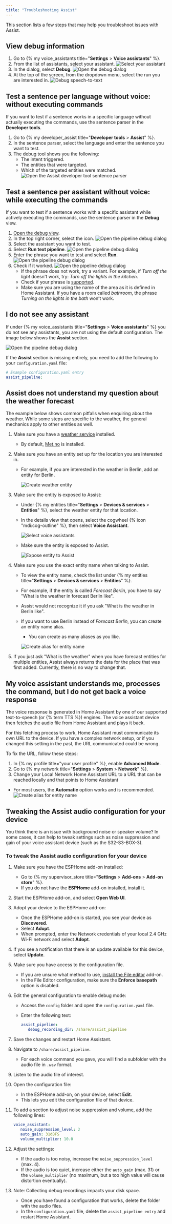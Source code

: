 ```yaml
---
title: "Troubleshooting Assist"
---
```


This section lists a few steps that may help you troubleshoot issues with Assist. 

## View debug information

1. Go to {% my voice_assistants title="**Settings** > **Voice assistants**" %}.
2. From the list of assistants, select your assistant.
   ![Select your assistant](/images/assist/assistant-select.png)
3. In the dialog, select **Debug**.
![Open the debug dialog](/images/assist/assistant-debug-03.png)
4. At the top of the screen, from the dropdown menu, select the run you are interested in.
![Debug speech-to-text](/images/assist/assistant-debug-02.png)

## Test a sentence per language without voice: without executing commands

If you want to test if a sentence works in a specific language without actually executing the commands, use the sentence parser in the **Developer tools**.

1. Go to  {% my developer_assist title="**Developer tools** > **Assist**" %}.
2. In the sentence parser, select the language and enter the sentence you want to test.
3. The debug tool shows you the following:
   - The intent triggered.
   - The entities that were targeted.
   - Which of the targeted entities were matched.
![Open the Assist developer tool sentence parser](/images/assist/assistant-debug-06.png)

## Test a sentence per assistant without voice: while executing the commands

If you want to test if a sentence works with a specific assistant while actively executing the commands, use the sentence parser in the **Debug** view.

1. [Open the debug view](#view-debug-information).
2. In the top right corner, select the icon.
![Open the pipeline debug dialog](/images/assist/assistant-debug-04.png)
3. Select the assistant you want to test.
4. Select **Run text pipeline**.
![Open the pipeline debug dialog](/images/assist/assistant-debug-pipeline-01.png)
5. Enter the phrase you want to test and select **Run**.
![Open the pipeline debug dialog](/images/assist/assistant-debug-pipeline-02.png)
6. Check if it worked.
![Open the pipeline debug dialog](/images/assist/assistant-debug-pipeline-03.png)
   - If the phrase does not work, try a variant. For example, if *Turn off the light* doesn't work, try: *Turn off the lights in the kitchen*.
   - Check if your phrase is [supported](/voice_control/builtin_sentences/).
   - Make sure you are using the name of the area as it is defined in Home Assistant. If you have a room called *bathroom*, the phrase *Turning on the lights in the bath* won’t work.

## I do not see any assistant

If under {% my voice_assistants title="**Settings** > **Voice assistants**" %} you do not see any assistants, you are not using the default configuration. The image below shows the **Assist** section.

![Open the pipeline debug dialog](/images/assist/assist-assistants-page.png)

If the **Assist** section is missing entirely, you need to add the following to your `configuration.yaml` file:

   ```yaml
   # Example configuration.yaml entry
   assist_pipeline:
   ```

## Assist does not understand my question about the weather forecast

The example below shows common pitfalls when enquiring about the weather. While some steps are specific to the weather, the general mechanics apply to other entities as well.

1. Make sure you have a [weather service](/integrations/#weather) installed.
   - By default, [Met.no](/integrations/met/) is installed.
2. Make sure you have an entity set up for the location you are interested in.
   - For example, if you are interested in the weather in Berlin, add an entity for Berlin.
  
     ![Create weather entity](/images/assist/metno_weather_entity.png)
3. Make sure the entity is exposed to Assist:
   - Under {% my entities title="**Settings** > **Devices & services** > **Entities**" %}, select the weather entity for that location.
   - In the details view that opens, select the cogwheel {% icon "mdi:cog-outline" %}, then select **Voice Assistant**.
  
     ![Select voice assistants](/images/assist/weather_entity_voice_assistant.png)

   - Make sure the entity is exposed to Assist.
  
     ![Expose entity to Assist](/images/assist/expose_entity_dialog.png)

4. Make sure you use the exact entity name when talking to Assist.
   - To view the entity name, check the list under {% my entities title="**Settings** > **Devices & services** > **Entities**" %}.
   - For example, if the entity is called *Forecast Berlin*, you have to say "What is the weather in forecast Berlin like".
   - Assist would not recognize it if you ask "What is the weather in Berlin like".
   - If you want to use Berlin instead of *Forecast Berlin*, you can create an entity name alias.
     - You can create as many aliases as you like.

     ![Create alias for entity name](/images/assist/assist_create_alias.png)
5. If you just ask "What is the weather" when you have forecast entities for multiple entities, Assist always returns the data for the place that was first added. Currently, there is no way to change that.

## My voice assistant understands me, processes the command, but I do not get back a voice response

The voice response is generated in Home Assistant by one of our supported text-to-speech (or {% term TTS %}) engines.
The voice assistant device then fetches the audio file from Home Assistant and plays it back.

For this fetching process to work, Home Assistant must communicate its own URL to the device.
If you have a complex network setup, or if you changed this setting in the past, the URL communicated could be wrong.

To fix the URL, follow these steps:

1. In {% my profile title="your user profile" %}, enable **Advanced Mode**.
2. Go to {% my network title="**Settings** > **System** > **Network**" %}.
3. Change your Local Network Home Assistant URL to a URL that can be reached locally and that points to Home Assistant
  - For most users, the **Automatic** option works and is recommended.
   ![Create alias for entity name](/images/assist/local_url.png)


## Tweaking the Assist audio configuration for your device

You think there is an issue with background noise or speaker volume? In some cases, it can help to tweak settings such as noise suppression and gain of your voice assistant device (such as the S32-S3-BOX-3).

### To tweak the Assist audio configuration for your device

1. Make sure you have the ESPHome add-on installed:
   - Go to {% my supervisor_store title="**Settings** > **Add-ons** > **Add-on store**" %}.
   - If you do not have the **ESPHome** add-on installed, install it.
2. Start the ESPHome add-on, and select **Open Web UI**.
3. Adopt your device to the ESPHome add-on:
   - Once the ESPHome add-on is started, you see your device as **Discovered**.
   - Select **Adopt**.
   - When prompted, enter the Network credentials of your local 2.4 GHz Wi-Fi network and select **Adopt**.

4. If you see a notification that there is an update available for this device, select **Update**.
5. Make sure you have access to the configuration file.
   - If you are unsure what method to use, [install the File editor](/common-tasks/os/#installing-and-using-the-file-editor-add-on) add-on.
   - In the File Editor configuration, make sure the **Enforce basepath** option is disabled.
6. Edit the general configuration to enable debug mode:
   - Access the `config` folder and open the `configuration.yaml` file.
   - Enter the following text:

      ```yaml
      assist_pipeline:
         debug_recording_dir: /share/assist_pipeline
      ```

7. Save the changes and restart Home Assistant.
8. Navigate to `/share/assist_pipeline`.
   - For each voice command you gave, you will find a subfolder with the audio file in `.wav` format.
9. Listen to the audio file of interest.
10. Open the configuration file:
    - In the ESPHome add-on, on your device, select **Edit**.
    - This lets you edit the configuration file of that device.
11. To add a section to adjust noise suppression and volume, add the following lines:

      ```yaml
      voice_assistant:
         noise_suppression_level: 3
         auto_gain: 31dBFS
         volume_multiplier: 10.0
      ```

12. Adjust the settings:
    - If the audio is too noisy, increase the `noise_suppression_level` (max.&nbsp;4).
    - If the audio is too quiet, increase either the `auto_gain` (max.&nbsp;31) or the `volume_multiplier` (no maximum, but a too high value will cause distortion eventually).
13. Note: Collecting debug recordings impacts your disk space.
    - Once you have found a configuration that works, delete the folder with the audio files.
    - In the `configuration.yaml` file, delete the `assist_pipeline entry` and restart Home Assistant.
